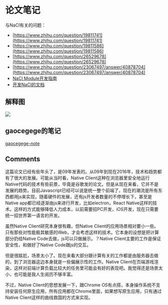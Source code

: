 # 论文笔记

与NaCl有关的问题：

* [https://www.zhihu.com/question/19811741](https://www.zhihu.com/question/19811741)
* [https://www.zhihu.com/question/19811586](https://www.zhihu.com/question/19811586)
* [https://www.zhihu.com/question/26529678](https://www.zhihu.com/question/26529678)
* [https://www.zhihu.com/question/23067497/answer/40878704](https://www.zhihu.com/question/23067497/answer/40878704)
* [NaCl Module开发指南](https://developer.chrome.com/native-client)
* [开发NaCl的文档](https://www.chromium.org/nativeclient)

## 解释图

![](https://developer.chrome.com/native-client/images/web-app-with-nacl.png)

## gaocegege的笔记

[gaocegege-note](./gaocegege.md)

## Comments

这篇论文已经有些年头了，是09年发表的。从09年到现在2016年，技术和趋势都有了很大的发展。可能从当时看，Native Client这种在浏览器里安全地运行Native代码的技术有些前景，毕竟是谷歌发的论文。但是从现在来看，它并不是发展的趋势。目前Javascript已经可以说是统一整个前端了，现在的潮流是所有东西都用js来实现，随着硬件的发展，还有js开发者数量的不停增长下，甚至是Native app都已经逐渐由js来进行开发，比如electron，React Native这样的技术。这样的方式能够降低人力成本，以前需要招PC开发，iOS开发，现在只需要统一招世界第一语言的开发。

虽然Native Client研究本身很有趣，但Native Client的应用场景相对要小一些。只有那些对性能极其敏感的Web，才会考虑这样的技术。它本身的设想是把计算部分扔给Native Code去做，js可以只做展示。？Native Client主要的工作是保证安全性，和做好了Native Code跟js的交互。

但是很尴尬，场景太小了。现在来看大部分跟计算有关的工作都是由服务器去做的，到了浏览器这边本身就是一些偏展示性的工作。Native Client在页端游戏渲染，这样对前端计算负载比较大的任务里可能会有好的表现吧。我觉得还是场景太小，也可能是我人生阅历不够丰富。

不过，Native Client的思想发展一下，跟Chrome OS有点搭，本身操作系统不支持安装任何原生应用，所有应用都在Chrome里面，如果想写原生应用，只有通过Native Client这样的曲线救国的方式来实现。
